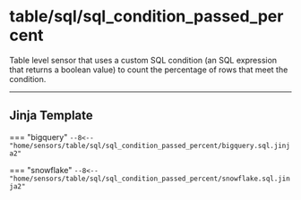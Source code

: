 # table/sql/sql_condition_passed_percent
Table level sensor that uses a custom SQL condition (an SQL expression that returns a boolean value) to count the percentage of rows that meet the condition.
___
## Jinja Template

=== "bigquery"
    ```
    --8<-- "home/sensors/table/sql/sql_condition_passed_percent/bigquery.sql.jinja2"
    ```

=== "snowflake"
    ```
    --8<-- "home/sensors/table/sql/sql_condition_passed_percent/snowflake.sql.jinja2"
    ```
